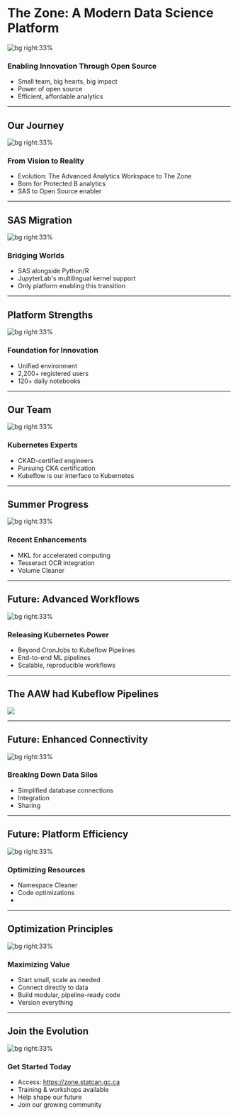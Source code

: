 <!-- Title Slide -->
# The Zone: A Modern Data Science Platform
![bg right:33%](./1755722468.png)
### Enabling Innovation Through Open Source
- Small team, big hearts, big impact
- Power of open source
- Efficient, affordable analytics

---

<!-- Our Story -->
## Our Journey
![bg right:33%](./1755784444.png)
### From Vision to Reality
- Evolution: The Advanced Analytics Workspace to The Zone
- Born for Protected B analytics
- SAS to Open Source enabler

---

<!-- SAS Migration -->
## SAS Migration
![bg right:33%](./1755784444.png)
### Bridging Worlds
- SAS alongside Python/R
- JupyterLab's multilingual kernel support
- Only platform enabling this transition

---

<!-- Platform Capabilities -->
## Platform Strengths
![bg right:33%](./1755784100.png)
### Foundation for Innovation
- Unified environment
- 2,200+ registered users
- 120+ daily notebooks

---
<!-- Technical Expertise -->
## Our Team
![bg right:33%](./1755784100.png)
### Kubernetes Experts
- CKAD-certified engineers
- Pursuing CKA certification
- Kubeflow is our interface to Kubernetes

---
<!-- Summer Achievements -->
## Summer Progress
![bg right:33%](./1755784535.png)
### Recent Enhancements
- MKL for accelerated computing
- Tesseract OCR integration
- Volume Cleaner

---

<!-- Future: Kubeflow -->
## Future: Advanced Workflows
![bg right:33%](./1755784535.png)
### Releasing Kubernetes Power
- Beyond CronJobs to Kubeflow Pipelines
- End-to-end ML pipelines
- Scalable, reproducible workflows

---

## The AAW had Kubeflow Pipelines
![](./pipelines.png)

---

<!-- Future: Data Access -->
## Future: Enhanced Connectivity
![bg right:33%](./1755784408.png)
### Breaking Down Data Silos
- Simplified database connections
- Integration
- Sharing

---

<!-- Future: Efficiency -->
## Future: Platform Efficiency
![bg right:33%](./1755784367.png)
### Optimizing Resources
- Namespace Cleaner
- Code optimizations
- 

---

<!-- Best Practices -->
## Optimization Principles
![bg right:33%](./1755784367.png)
### Maximizing Value
- Start small, scale as needed
- Connect directly to data
- Build modular, pipeline-ready code
- Version everything

---

<!-- Access & Next Steps -->
## Join the Evolution
![bg right:33%](./1755784585.png)
### Get Started Today
- Access: https://zone.statcan.gc.ca
- Training & workshops available
- Help shape our future
- Join our growing community
